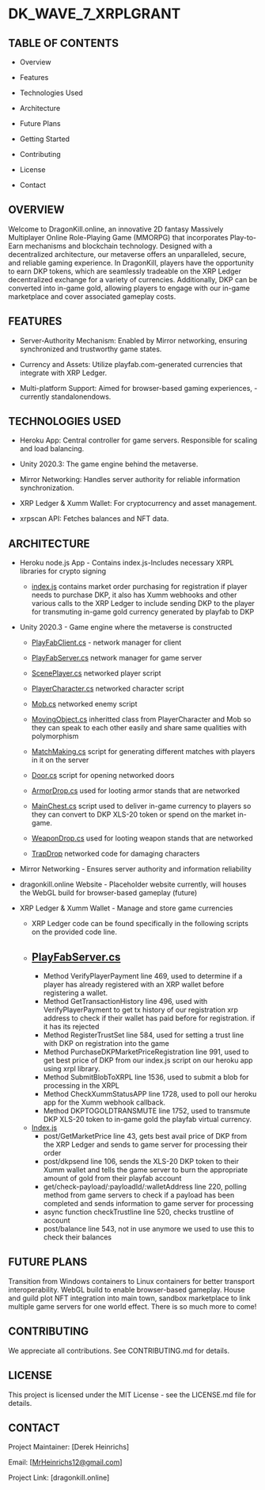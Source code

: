 # DK_WAVE_7_XRPLGRANT
TABLE OF CONTENTS
  -

* Overview

* Features

* Technologies Used

* Architecture

* Future Plans

* Getting Started

* Contributing

* License

* Contact


OVERVIEW
-
Welcome to DragonKill.online, an innovative 2D fantasy Massively Multiplayer Online Role-Playing Game (MMORPG) that incorporates Play-to-Earn mechanisms and blockchain technology. Designed with a decentralized architecture, our metaverse offers an unparalleled, secure, and reliable gaming experience. In DragonKill, players have the opportunity to earn DKP tokens, which are seamlessly tradeable on the XRP Ledger decentralized exchange for a variety of currencies. Additionally, DKP can be converted into in-game gold, allowing players to engage with our in-game marketplace and cover associated gameplay costs.


FEATURES
  -

* Server-Authority Mechanism: Enabled by Mirror networking, ensuring synchronized and trustworthy game states.

* Currency and Assets: Utilize playfab.com-generated currencies that integrate with XRP Ledger.

* Multi-platform Support: Aimed for browser-based gaming experiences, -currently standalonendows.

TECHNOLOGIES USED
-

* Heroku App: Central controller for game servers. Responsible for scaling and load balancing.

* Unity 2020.3: The game engine behind the metaverse.

* Mirror Networking: Handles server authority for reliable information synchronization.

* XRP Ledger & Xumm Wallet: For cryptocurrency and asset management.

* xrpscan API: Fetches balances and NFT data.


ARCHITECTURE
-
* Heroku node.js App - Contains index.js-Includes necessary XRPL libraries for crypto signing 
  
  - [index.js](index.js) contains market order purchasing for registration if player needs to purchase DKP, it also has Xumm webhooks and other various calls to the XRP Ledger to include sending DKP to the player for transmuting in-game gold currency generated by playfab to DKP

* Unity 2020.3 - Game engine where the metaverse is constructed
  
  - [PlayFabClient.cs](PlayFabClient.cs) - network manager for client
  
  - [PlayFabServer.cs](PlayFabServer.cs) network manager for game server
  
  - [ScenePlayer.cs](ScenePlayer.cs) networked player script

  - [PlayerCharacter.cs](PlayerCharacter.cs) networked character script

  - [Mob.cs](Mob.cs) networked enemy script

  - [MovingObject.cs](MovingObject.cs) inheritted class from PlayerCharacter and Mob so they can speak to each other easily and share same qualities with polymorphism

  - [MatchMaking.cs](MatchMaking.css) script for generating different matches with players in it on the server

  - [Door.cs](Door.cs) script for opening networked doors

  - [ArmorDrop.cs](ArmorDrop.cs) used for looting armor stands that are networked

  - [MainChest.cs](MainChest.cs) script used to deliver in-game currency to players so they can convert to DKP XLS-20 token or spend on the market in-game.

  - [WeaponDrop.cs](WeaponDrop.cs) used for looting weapon stands that are networked

  - [TrapDrop](TrapDrop) networked code for damaging characters

* Mirror Networking - Ensures server authority and information reliability

* dragonkill.online Website - Placeholder website currently, will houses the WebGL build for browser-based gameplay (future)

* XRP Ledger & Xumm Wallet - Manage and store game currencies

  - XRP Ledger code can be found specifically in the following scripts on the provided code line. 
  - [PlayFabServer.cs](PlayFabServer.cs)
    -
    - Method VerifyPlayerPayment line 469, used to determine if a player has already registered with an XRP wallet before registering a wallet. 
    - Method GetTransactionHistory line 496, used with VerifyPlayerPayment to get tx history of our registration xrp address to check if their wallet has paid before for registration. if it has its rejected
    - Method RegisterTrustSet line 584, used for setting a trust line with DKP on registration into the game
    - Method PurchaseDKPMarketPriceRegistration line 991, used to get best price of DKP from our index.js script on our heroku app using xrpl library.
    - Method SubmitBlobToXRPL line 1536, used to submit a blob for processing in the XRPL
    - Method CheckXummStatusAPP line 1728, used to poll our heroku app for the Xumm webhook callback. 
    - Method DKPTOGOLDTRANSMUTE line 1752, used to transmute DKP XLS-20 token to in-game gold the playfab virtual currency. 
  - [Index.js](Index.js)
    - post/GetMarketPrice line 43, gets best avail price of DKP from the XRP Ledger and sends to game server for processing their order
    - post/dkpsend line 106, sends the XLS-20 DKP token to their Xumm wallet and tells the game server to burn the appropriate amount of gold from their playfab         account
    - get/check-payload/:payloadId/:walletAddress line 220, polling method from game servers to check if a payload has been completed and sends information to           game server for processing
    - async function checkTrustline line 520, checks trustline of account
    - post/balance line 543, not in use anymore we used to use this to check their balances
  


FUTURE PLANS
-
Transition from Windows containers to Linux containers for better transport interoperability.
WebGL build to enable browser-based gameplay. House and guild plot NFT integration into main town, sandbox marketplace to link multiple game servers for one world effect. There is so much more to come!


CONTRIBUTING
-
We appreciate all contributions. See CONTRIBUTING.md for details.


LICENSE
-
This project is licensed under the MIT License - see the LICENSE.md file for details.


CONTACT
-
Project Maintainer: [Derek Heinrichs]

Email: [MrHeinrichs12@gmail.com]

Project Link: [dragonkill.online]
